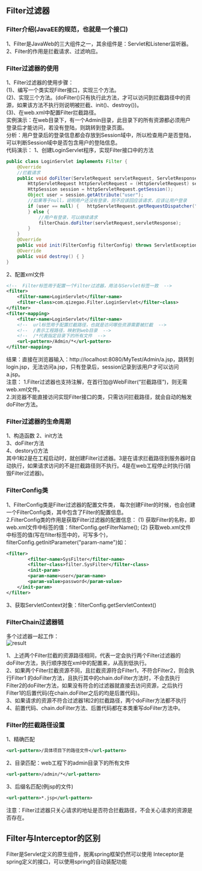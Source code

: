## Filter过滤器
### Filter介绍(JavaEE的规范，也就是一个接口)
1、Filter是JavaWeb的三大组件之一，其余组件是：Servlet和Listener监听器。  
2、Filter的作用是拦截请求、过滤响应。  
### Filter过滤器的使用  
1、Filter过滤器的使用步骤：  
(1)、编写一个类实现Filter接口，实现三个方法。  
(2)、实现三个方法。(doFilter()只有执行此方法，才可以访问到拦截路径中的资源，如果该方法不执行则说明被拦截、init()、destroy())。  
(3)、在web.xml中配置Filter拦截路径。  
实例演示：在web目录下，有一个Admin目录，此目录下的所有资源都必须用户登录后才能访问，若没有登陆，则跳转到登录页面。  
分析：用户登录后的登录信息都会存放到Session域中，所以检查用户是否登陆，可以判断Session域中是否包含用户的登陆信息。  
代码演示：
1、创建LoginServlet程序，实现Filter接口中的方法
```java
public class LoginServlet implements Filter {
    @Override
    //拦截请求
    public void doFilter(ServletRequest servletRequest, ServletResponse servletResponse, FilterChain filterChain) throws IOException, ServletException {
        HttpServletRequest httpServletRequest = (HttpServletRequest) servletRequest;
        HttpSession session = httpServletRequest.getSession();
        Object user = session.getAttribute("user");
        //如果等于null，说明用户还没有登录，则不应该回应该请求，应该让用户登录
        if (user == null) {   httpServletRequest.getRequestDispatcher("/login.jsp").forward(servletRequest,servletResponse);
        } else {
            //用户有登录，可以继续请求
            filterChain.doFilter(servletRequest,servletResponse);
        }
    }
    @Override
    public void init(FilterConfig filterConfig) throws ServletException { }
    @Override
    public void destroy() { }
}
```
2、配置xml文件
```xml
<!--  Filter标签用于配置一个Filter过滤器，用法与Servlet标签一致  -->
<filter>
    <filter-name>LoginServlet</filter-name>
    <filter-class>com.qizegao.Filter.LoginServlet</filter-class>
</filter>
<filter-mapping>
    <filter-name>LoginServlet</filter-name>
    <!--  url标签用于配置拦截路径，也就是访问哪些资源需要被拦截  -->
    <!--  /表示工程路径，映射到web目录  -->
    <!--  /*代表指定目录下的所有文件  -->
    <url-pattern>/Admin/*</url-pattern>
</filter-mapping>
```  
结果：直接在浏览器输入：http://localhost:8080/MyTest/Admin/a.jsp，跳转到login.jsp，无法访问a.jsp，只有登录后，session记录到该用户才可以访问a.jsp。  
注意：
1.Filter过滤器也支持注解，在首行加@WebFilter(“拦截路径”)，则无需web.xml文件。  
2.浏览器不能直接访问实现Filter接口的类，只需访问拦截路径，就会自动的触发doFilter方法。   
### Filter过滤器的生命周期  
1、构造函数
2、init方法  
3、doFilter方法  
4、destory()方法  
其中1和2是在工程启动时，就创建Filter过滤器。3是在请求拦截路径到服务器时自动执行，如果请求访问的不是拦截路径则不执行。4是在web工程停止时执行(销毁Filter过滤器)。  
### FilterConfig类  
1、FilterConfig类是Filter过滤器的配置文件类， 每次创建Filter的时候，也会创建一个FilterConfig类，其中包含了Filter的配置信息。  
2.FilterConfig类的作用是获取Filter过滤器的配置信息：
(1) 获取Filter的名称，即web.xml文件中<filter-name>标签的值：filterConfig.getFilterName();
(2) 获取web.xml文件中标签的值(写在filter标签中的<filter-class>，可写多个)，filterConfig.getInitParameter("param-name")如：  
```xml
<filter>
        <filter-name>SysFilter</filter-name>
        <filter-class>filter.SysFilter</filter-class>
        <init-param>
        <param-name>user</param-name>
        <param-value>password</param-value>
    </init-param>
</filter>
```  
3、获取ServletContext对象：filterConfig.getServletContext()  
### FilterChain过滤器链  
多个过滤器一起工作：  
![result](https://static01.imgkr.com/temp/de1b4f9fcd524eb8bad80687143ec3c7.png)  

1、上述两个Filter拦截的资源路径相同，代表一定会执行两个Filter过滤器的doFilter方法，执行顺序按在xml中的配置来，从高到低执行。  
2、如果两个Filter拦截资源不同，且拦截资源符合Filter1，不符合Filter2，则会执行Filter1 的doFilter方法，且执行其中的chain.doFilter方法时，不会去执行Filter2的doFilter方法，如果没有符合的过滤器就直接去访问资源，之后执行Filter1的后置代码(在chain.doFilter之后的均是后置代码)。  
3、如果请求的资源不符合过滤器1和2的拦截路径，两个doFilter方法都不执行  
4、前置代码、chain.doFilter方法、后置代码都在本类重写doFilter方法中。  
### Filter的拦截路径设置
1、精确匹配
```xml
<url-pattern>/具体项目下的路径文件</url-pattern>
```  
2、目录匹配：web工程下的admin目录下的所有文件  
```xml
<url-pattern>/admin/*</url-pattern>
```  
3、后缀名匹配(例jsp的文件)
```xml
<url-pattern>*.jsp</url-pattern>
```  
注意：Filter过滤器只关心请求的地址是否符合拦截路径，不会关心请求的资源是否存在。
## Filter与Interceptor的区别  
Filter是Servlet定义的原生组件，脱离spring框架仍然可以使用
Inteceptor是spring定义的接口，可以使用spring的自动装配功能